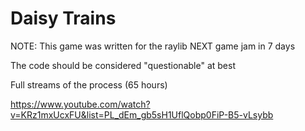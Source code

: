 # Daisy Trains

NOTE: This game was written for the raylib NEXT game jam in 7 days

The code should be considered "questionable" at best

Full streams of the process (65 hours)

https://www.youtube.com/watch?v=KRz1mxUcxFU&list=PL_dEm_gb5sH1UflQobp0FiP-B5-vLsybb

